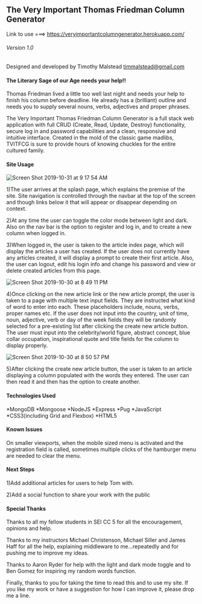 ## The Very Important Thomas Friedman Column Generator

Link to use ===> https://veryimportantcolumngenerator.herokuapp.com/

###### Version 1.0

Designed and developed by Timothy Malstead
timmalstead@gmail.com

#### The Literary Sage of our Age needs your help!!

Thomas Friedman lived a little too well last night and needs your help to finish his column before deadline. He already has a (brilliant) outline and needs you to supply several nouns, verbs, adjectives and proper phrases.

The Very Important Thomas Friedman Column Generator is a full stack web application with full CRUD (Create, Read, Update, Destroy) functionality, secure log in and password capabilities and a clean, responsive and intuitive interface. Created in the mold of the classic game madlibs, TVITFCG is sure to provide hours of knowing chuckles for the entire cultured family.

#### Site Usage

![Screen Shot 2019-10-31 at 9 17 54 AM](https://user-images.githubusercontent.com/54044142/67966952-06556e00-fbc2-11e9-8964-6f37206a9885.png)

1)The user arrives at the splash page, which explains the premise of the site. Site navigation is controlled through the navbar at the top of the screen and though links below it that will appear or disappear depending on context.

2)At any time the user can toggle the color mode between light and dark. Also on the nav bar is the option to register and log in, and to create a new column when logged in.

3)When logged in, the user is taken to the article index page, which will display the articles a user has created. If the user does not currently have any articles created, it will display a prompt to create their first article. Also, the user can logout, edit his login info and change his password and view or delete created articles from this page.

![Screen Shot 2019-10-30 at 8 49 11 PM](https://user-images.githubusercontent.com/54044142/67919582-30754480-fb5e-11e9-861c-fb2981ed95cd.png)

4)Once clicking on the new article link or the new article prompt, the user is taken to a page with multiple text input fields. They are instructed what kind of word to enter into each. These placeholders include, nouns, verbs, proper names etc. If the user does not input into the country, unit of time, noun, adjective, verb or day of the week fields they will be randomly selected for a pre-existing list after clicking the create new article button. The user must input into the celebrity/world figure, abstract concept, blue collar occupation, inspirational quote and title fields for the column to display properly.

![Screen Shot 2019-10-30 at 8 50 57 PM](https://user-images.githubusercontent.com/54044142/67919605-47b43200-fb5e-11e9-8e6c-3dd1434529f8.png)

5)After clicking the create new article button, the user is taken to an article displaying a column populated with the words they entered. The user can then read it and then has the option to create another.

#### Technologies Used

*MongoDB
*Mongoose
*NodeJS
*Express
*Pug
*JavaScript
*CSS3(including Grid and Flexbox)
*HTML5

#### Known Issues

On smaller viewports, when the mobile sized menu is activated and the registration field is called, sometimes multiple clicks of the hamburger menu are needed to clear the menu.

#### Next Steps

1)Add additional articles for users to help Tom with.

2)Add a social function to share your work with the public

#### Special Thanks

Thanks to all my fellow students in SEI CC 5 for all the encouragement, opinions and help.

Thanks to my instructors Michael Christenson, Michael Siller and James Haff for all the help, explaining middleware to me...repeatedly and for pushing me to improve my ideas.

Thanks to Aaron Ryder for help with the light and dark mode toggle and to Ben Gomez for inspiring my random words function.

Finally, thanks to you for taking the time to read this and to use my site. If you like my work or have a suggestion for how I can improve it, please drop me a line.

